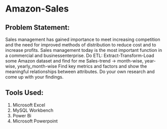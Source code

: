 # Amazon-Sales
## Problem Statement:
Sales management has gained importance to meet increasing competition and the need 
for improved methods of distribution to reduce cost and to increase profits. Sales
management today is the most important function in a commercial and businessenterprise.
Do ETL: Extract-Transform-Load some Amazon dataset and find for me
Sales-trend -> month-wise, year-wise, yearly_month-wise
Find key metrics and factors and show the meaningful relationships between
attributes. Do your own research and come up with your findings.

## Tools Used:
1. Microsoft Excel
2. MySQL Workbench
3. Power Bi
4. Microsoft Powerpoint
